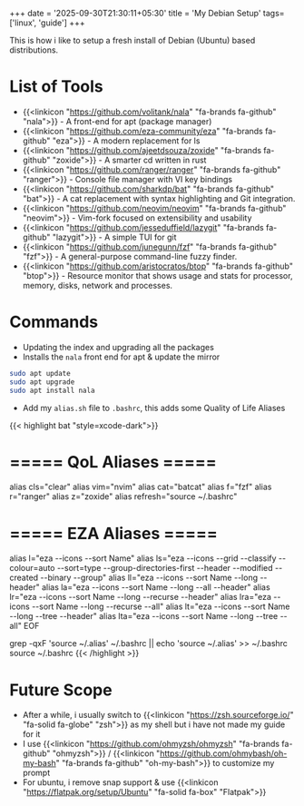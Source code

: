 +++
date = '2025-09-30T21:30:11+05:30'
title = 'My Debian Setup'
tags= ['linux', 'guide']
+++

This is how i like to setup a fresh install of Debian (Ubuntu) based distributions.

# List of Tools
- {{<linkicon "https://github.com/volitank/nala" "fa-brands fa-github" "nala">}} - A front-end for apt (package manager)
- {{<linkicon "https://github.com/eza-community/eza" "fa-brands fa-github" "eza">}} - A modern replacement for ls
- {{<linkicon "https://github.com/ajeetdsouza/zoxide" "fa-brands fa-github" "zoxide">}} - A smarter cd written in rust
- {{<linkicon "https://github.com/ranger/ranger" "fa-brands fa-github" "ranger">}} - Console file manager with VI key bindings
- {{<linkicon "https://github.com/sharkdp/bat" "fa-brands fa-github" "bat">}} - A cat replacement with syntax highlighting and Git integration. 
- {{<linkicon "https://github.com/neovim/neovim" "fa-brands fa-github" "neovim">}} -  Vim-fork focused on extensibility and usability  
- {{<linkicon "https://github.com/jesseduffield/lazygit" "fa-brands fa-github" "lazygit">}} - A simple TUI for git  
- {{<linkicon "https://github.com/junegunn/fzf" "fa-brands fa-github" "fzf">}} - A general-purpose command-line fuzzy finder.
- {{<linkicon "https://github.com/aristocratos/btop" "fa-brands fa-github" "btop">}} - Resource monitor that shows usage and stats for processor, memory, disks, network and processes.

# Commands

- Updating the index and upgrading all the packages
- Installs the `nala` front end for apt & update the mirror

```sh
sudo apt update
sudo apt upgrade
sudo apt install nala
```

- Add my `alias.sh` file to `.bashrc`, this adds some Quality of Life Aliases

{{< highlight bat "style=xcode-dark">}}
# ===== QoL Aliases =====
alias cls="clear"
alias vim="nvim"
alias cat="batcat"
alias f="fzf"
alias r="ranger"
alias z="zoxide"
alias refresh="source ~/.bashrc"

# ===== EZA Aliases =====
alias l="eza --icons --sort Name"
alias ls="eza --icons --grid --classify --colour=auto --sort=type --group-directories-first --header --modified --created --binary --group"
alias ll="eza --icons --sort Name --long --header"
alias la="eza --icons --sort Name --long --all --header"
alias lr="eza --icons --sort Name --long --recurse --header"
alias lra="eza --icons --sort Name --long --recurse --all"
alias lt="eza --icons --sort Name --long --tree --header"
alias lta="eza --icons --sort Name --long --tree --all"
EOF

grep -qxF 'source ~/.alias' ~/.bashrc || echo 'source ~/.alias' >> ~/.bashrc
source ~/.bashrc
{{< /highlight >}}

# Future Scope

- After a while, i usually switch to {{<linkicon "https://zsh.sourceforge.io/" "fa-solid fa-globe" "zsh">}} as my shell but i have not made my guide for it
- I use {{<linkicon "https://github.com/ohmyzsh/ohmyzsh" "fa-brands fa-github" "ohmyzsh">}} / {{<linkicon "https://github.com/ohmybash/oh-my-bash" "fa-brands fa-github" "oh-my-bash">}} to customize my prompt
- For ubuntu, i remove snap support & use {{<linkicon "https://flatpak.org/setup/Ubuntu" "fa-solid fa-box" "Flatpak">}}